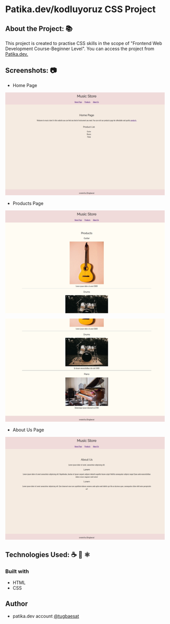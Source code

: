 # Patika.dev/kodluyoruz CSS Project



## About the Project: 📚
This project is created to practise CSS skills in the scope of "Frontend Web Development Course-Beginner Level". You can access the project from
[Patika.dev.](https://app.patika.dev/courses/css/odev1
)
## Screenshots: 📷

- Home Page

![Home Page](design/home_page.jpg)

- Products Page

![Products Page](design/products_1.jpg)


![Products Page](design/products_2.jpg)

- About Us Page

![About Us Page](design/about.jpg)


## Technologies Used: ☕️ 🐍 ⚛️

### Built with

- HTML
- CSS

## Author
- patika.dev account [@tugbaesat](https://app.patika.dev/tugbaesat)
